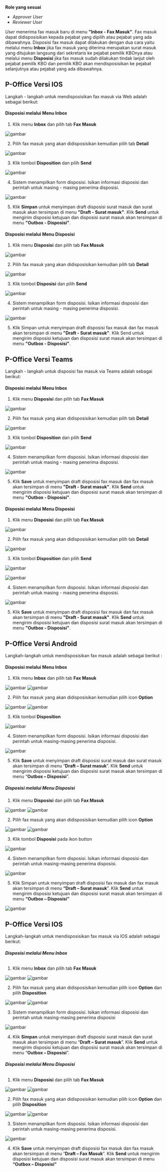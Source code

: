 **Role yang sesuai**

- *Approver User*
- *Reviewer User*

*User* menerima fax masuk baru di menu **"Inbox - Fax Masuk"**. Fax masuk dapat didisposisikan kepada pejabat yang dipilih atau pejabat yang ada dibawahnya. Disposisi fax masuk dapat dilakukan dengan dua cara yaitu melalui menu **Inbox** jika fax masuk yang diterima merupakan surat masuk yang ditujukan langsung dari sekretaris ke pejabat pemilik KBOnya atau melalui menu **Disposisi** jika fax masuk sudah dilakukan tindak lanjut oleh pejabat pemilik KBO dan pemilik KBO akan mendisposisikan ke pejabat selanjutnya atau pejabat yang ada dibawahnya. 

## **P-Office Versi IOS**

Langkah - langkah untuk mendisposisikan fax masuk via Web adalah sebagai berikut:

#### **Disposisi melalui Menu Inbox**

1. Klik menu **Inbox** dan pilih tab **Fax Masuk**

![gambar](FaxMasuk/FM_WEB/Disposisi01.png) 

2. Pilih fax masuk yang akan didisposisikan kemudian pilih tab **Detail**

![gambar](FaxMasuk/FM_WEB/Disposisi02.png) 

3. Klik tombol **Disposition** dan pilih **Send**
    
![gambar](FaxMasuk/FM_WEB/Disposisi03.png)

4. Sistem menampilkan form disposisi. Isikan informasi disposisi dan perintah untuk masing - masing penerima disposisi.

![gambar](FaxMasuk/FM_WEB/Disposisi04.png) 

5. Klik **Simpan** untuk menyimpan draft disposisi surat masuk dan surat masuk akan tersimpan di menu **"Draft - Surat masuk"**. Klik **Send** untuk mengirim disposisi ketujuan dan disposisi surat masuk akan tersimpan di menu **"Outbox - Disposisi"**.

#### **Disposisi melalui Menu Disposisi**

1. Klik menu **Disposisi** dan pilih tab **Fax Masuk**

![gambar](FaxMasuk/FM_WEB/Disposisi05.png) 

2. Pilih fax masuk yang akan didisposisikan kemudian pilih tab **Detail**

![gambar](FaxMasuk/FM_WEB/Disposisi06.png) 

3. Klik tombol **Disposisi** dan pilih **Send**

![gambar](FaxMasuk/FM_WEB/Disposisi07.png) 

4. Sistem menampilkan form disposisi. Isikan informasi disposisi dan perintah untuk masing - masing penerima disposisi.

![gambar](FaxMasuk/FM_WEB/Disposisi08.png) 

5. Klik Simpan untuk menyimpan draft disposisi fax masuk dan fax masuk akan tersimpan di menu **"Draft - Surat masuk"**. Klik Send untuk mengirim disposisi ketujuan dan disposisi surat masuk akan tersimpan di menu **"Outbox - Disposisi"**.

## **P-Office Versi Teams**

Langkah - langkah untuk disposisi fax masuk via Teams adalah sebagai berikut:

#### **Disposisi melalui Menu Inbox**

1. Klik menu **Disposisi** dan pilih tab **Fax Masuk**

![gambar](FaxMasuk/FM_Teams/FM24.png)

2. Pilih fax masuk yang akan didisposisikan kemudian pilih tab **Detail**

![gambar](FaxMasuk/FM_Teams/FM25.png)

3. Klik tombol **Disposition** dan pilih **Send**

![gambar](FaxMasuk/FM_Teams/FM26.png)

4. Sistem menampilkan form disposisi. Isikan informasi disposisi dan perintah untuk masing - masing penerima disposisi.

![gambar](FaxMasuk/FM_Teams/FM27.png)

5. Klik **Save** untuk menyimpan draft disposisi fax masuk dan fax masuk akan tersimpan di menu **"Draft - Surat masuk"**. Klik **Send** untuk mengirim disposisi ketujuan dan disposisi surat masuk akan tersimpan di menu **"Outbox - Disposisi"**.

#### **Disposisi melalui Menu Disposisi**

1. Klik menu **Disposisi** dan pilih tab **Fax Masuk**

![gambar](FaxMasuk/FM_Teams/FM28.png)

2. Pilih fax masuk yang akan didisposisikan kemudian pilih tab **Detail**

![gambar](FaxMasuk/FM_Teams/FM29.png)

3. Klik tombol **Disposition** dan pilih **Send**

![gambar](FaxMasuk/FM_Teams/FM30.png)

![gambar](FaxMasuk/FM_Teams/FM31.png)

4. Sistem menampilkan form disposisi. Isikan informasi disposisi dan perintah untuk masing - masing penerima disposisi.

![gambar](FaxMasuk/FM_Teams/FM32.png)

5. Klik **Save** untuk menyimpan draft disposisi fax masuk dan fax masuk akan tersimpan di menu **"Draft - Surat masuk"**. Klik **Send** untuk mengirim disposisi ketujuan dan disposisi surat masuk akan tersimpan di menu **"Outbox - Disposisi"**.

## **P-Office Versi Android**

Langkah-langkah untuk mendisposisikan fax masuk adalah sebagai berikut :

#### **Disposisi melalui Menu Inbox**

1. Klik menu **Inbox** dan pilih tab **Fax Masuk**

![gambar](FaxMasuk/FM_Android/DisposisiFM/A01.jpg) ![gambar](FaxMasuk/FM_Android/DisposisiFM/A02.jpg)

2. Pilih fax masuk yang akan didisposisikan kemudian pilih icon **Option**

![gambar](FaxMasuk/FM_Android/DisposisiFM/A05.jpg) ![gambar](FaxMasuk/FM_Android/DisposisiFM/A06.jpg)

3. Klik tombol **Disposition**

![gambar](FaxMasuk/FM_Android/DisposisiFM/A07.jpg)

4. 	Sistem menampilkan form disposisi. Isikan informasi disposisi dan perintah untuk masing-masing penerima disposisi.

![gambar](FaxMasuk/FM_Android/DisposisiFM/A08.jpg)

5. Klik **Save** untuk menyimpan draft disposisi surat masuk dan surat masuk akan tersimpan di menu “**Draft – Surat masuk**”. Klik **Send** untuk mengirim disposisi ketujuan dan disposisi surat masuk akan tersimpan di menu “**Outbox – Disposisi**”.

##### **Disposisi melalui Menu Disposisi**

1. Klik menu **Disposisi** dan pilih tab **Fax Masuk**

![gambar](FaxMasuk/FM_Android/DisposisiFM/A09.jpg) ![gambar](FaxMasuk/FM_Android/DisposisiFM/A10.jpg)

2. Pilih fax masuk yang akan didisposisikan kemudian pilih icon **Option**

![gambar](FaxMasuk/FM_Android/DisposisiFM/A11.jpg) ![gambar](FaxMasuk/FM_Android/DisposisiFM/A012.jpg)

3. Klik tombol **Disposisi** pada ikon button

![gambar](FaxMasuk/FM_Android/DisposisiFM/A013.jpg)

4. Sistem menampilkan form disposisi. Isikan informasi disposisi dan perintah untuk masing-masing penerima disposisi.

![gambar](FaxMasuk/FM_Android/DisposisiFM/A014.jpg)

5. Klik Simpan untuk menyimpan draft disposisi fax masuk dan fax masuk akan tersimpan di menu **“Draft – Surat masuk**”. Klik **Send** untuk mengirim disposisi ketujuan dan disposisi surat masuk akan tersimpan di menu **“Outbox – Disposisi”**

![gambar](FaxMasuk/FM_Android/DisposisiFM/A015.jpg)

## **P-Office Versi IOS**

Langkah-langkah untuk mendisposisikan fax masuk via IOS adalah sebagai berikut:

###### **Disposisi melalui Menu Inbox**

1. Klik menu **Inbox** dan pilih tab **Fax Masuk**

![gambar](FaxMasuk/FM_IOS/FM-21.1.png) ![gambar](FaxMasuk/FM_IOS/FM-21.2.png)

2. Pilih fax masuk yang akan didisposisikan kemudian pilih icon **Option** dan pilih **Disposition**

![gambar](FaxMasuk/FM_IOS/FM-22.1.png) ![gambar](FaxMasuk/FM_IOS/FM-22.1.png)

3. Sistem menampilkan form disposisi. Isikan informasi disposisi dan perintah untuk masing-masing penerima disposisi

![gambar](FaxMasuk/FM_IOS/FM-23.png)

4. Klik **Simpan** untuk menyimpan draft disposisi surat masuk dan surat masuk akan tersimpan di menu “**Draft – Surat masuk**”. Klik **Send** untuk mengirim disposisi ketujuan dan disposisi surat masuk akan tersimpan di menu “**Outbox – Disposisi**”.


###### **Disposisi melalui Menu Disposisi**

1. Klik menu **Disposisi** dan pilih tab **Fax Masuk**

![gambar](FaxMasuk/FM_IOS/FM-24.1.png) ![gambar](FaxMasuk/FM_IOS/FM-24.2.png)

2. Pilih fax masuk yang akan didisposisikan kemudian pilih icon **Option** dan pilih **Disposition**

![gambar](FaxMasuk/FM_IOS/FM-25.1.png) ![gambar](FaxMasuk/FM_IOS/FM-25.1.png)

3. Sistem menampilkan form disposisi. Isikan informasi disposisi dan perintah untuk masing-masing penerima disposisi.

![gambar](FaxMasuk/FM_IOS/FM-26.png)

4. Klik **Save** untuk menyimpan draft disposisi fax masuk dan fax masuk akan tersimpan di menu “**Draft – Fax Masuk**”. Klik **Send** untuk mengirim disposisi ketujuan dan disposisi surat masuk akan tersimpan di menu **“Outbox – Disposisi”**